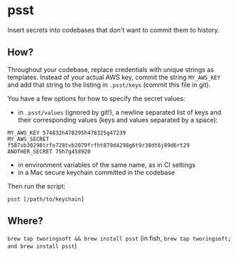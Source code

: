 # psst

Insert secrets into codebases that don't want to commit them to history.

## How?

Throughout your codebase, replace credentials with unique strings as templates. Instead of your actual AWS key, commit the string `MY_AWS_KEY` and add that string to the listing in `.psst/keys` (commit this file in git).

You have a few options for how to specify the secret values:

- in `.psst/values` (ignored by git!), a newline separated list of keys and their corresponding values (keys and values separated by a space):

```
MY_AWS_KEY 574832h478295h478325g47239
MY_AWS_SECRET f587vb30298trfo728tvb2079frfht879d4298g6t9r38dt6j89d6rt29
ANOTHER_SECRET 75h7g458920
```

- in environment variables of the same name, as in CI settings
- in a Mac secure keychain committed in the codebase

Then run the script:
```
psst [/path/to/keychain]
```

## Where?

`brew tap tworingsoft && brew install psst` (in fish, `brew tap tworingsoft; and brew install psst`)

